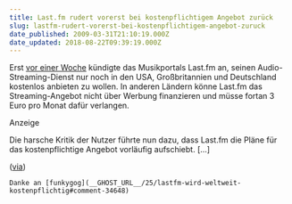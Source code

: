 ```yaml
---
title: Last.fm rudert vorerst bei kostenpflichtigem Angebot zurück
slug: lastfm-rudert-vorerst-bei-kostenpflichtigem-angebot-zuruck
date_published: 2009-03-31T21:10:19.000Z
date_updated: 2018-08-22T09:39:19.000Z
---
```


Erst [vor einer Woche](__GHOST_URL__/25/lastfm-wird-weltweit-kostenpflichtig) kündigte das Musikportals Last.fm an, seinen Audio-Streaming-Dienst nur noch in den USA, Großbritannien und Deutschland kostenlos anbieten zu wollen. In anderen Ländern könne Last.fm das Streaming-Angebot nicht über Werbung finanzieren und müsse fortan 3 Euro pro Monat dafür verlangen.

Anzeige

Die harsche Kritik der Nutzer führte nun dazu, dass Last.fm die Pläne für das kostenpflichtige Angebot vorläufig aufschiebt. [...]

([via](http://www.heise.de/newsticker/Last-fm-verschiebt-Abo-Gebuehr-fuer-Radio-Streams--/meldung/135493))

`Danke an [funkygog](__GHOST_URL__/25/lastfm-wird-weltweit-kostenpflichtig#comment-34648)`
